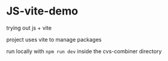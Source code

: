 # JS-vite-demo
trying out js + vite

project uses vite to manage packages

run locally with `npm run dev` inside the cvs-combiner directory